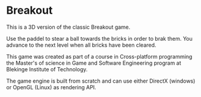Breakout
========

This is a 3D version of the classic Breakout game.

Use the paddel to stear a ball towards the bricks in order to brak them. You advance to the next level when all bricks have been cleared.

This game was created as part of a course in Cross-platform programming the Master's of science in Game and Software Engineering program at Blekinge Institute of Technology.

The game engine is built from scratch and can use either DirectX (windows) or OpenGL (Linux) as rendering API. 
